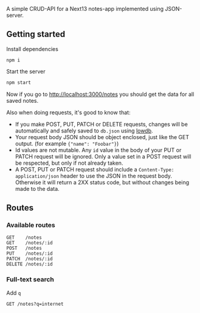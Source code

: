 A simple CRUD-API for a Next13 notes-app implemented using JSON-server.

## Getting started

Install dependencies 

```
npm i
```

Start the server

```bash
npm start
```

Now if you go to [http://localhost:3000/notes](http://localhost:3000/notes) you should get the data for all saved notes.

Also when doing requests, it's good to know that:

- If you make POST, PUT, PATCH or DELETE requests, changes will be automatically and safely saved to `db.json` using [lowdb](https://github.com/typicode/lowdb).
- Your request body JSON should be object enclosed, just like the GET output. (for example `{"name": "Foobar"}`)
- Id values are not mutable. Any `id` value in the body of your PUT or PATCH request will be ignored. Only a value set in a POST request will be respected, but only if not already taken.
- A POST, PUT or PATCH request should include a `Content-Type: application/json` header to use the JSON in the request body. Otherwise it will return a 2XX status code, but without changes being made to the data. 

## Routes

### Available routes

```
GET    /notes
GET    /notes/:id
POST   /notes
PUT    /notes/:id
PATCH  /notes/:id
DELETE /notes/:id
```

### Full-text search

Add `q`

```
GET /notes?q=internet
```
